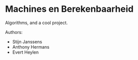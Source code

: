 
# Machines en Berekenbaarheid

Algorithms, and a cool project.

Authors:

  - Stijn Janssens
  - Anthony Hermans
  - Evert Heylen



